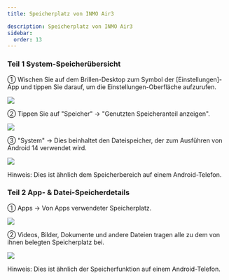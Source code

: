 ```yaml
---
title: Speicherplatz von INMO Air3

description: Speicherplatz von INMO Air3
sidebar:
  order: 13
---
```


### Teil 1 System-Speicherübersicht

① Wischen Sie auf dem Brillen-Desktop zum Symbol der \[Einstellungen]-App und tippen Sie darauf, um die Einstellungen-Oberfläche aufzurufen.

![](public/images/air3/de/storage-space-1.png)

② Tippen Sie auf "Speicher" → "Genutzten Speicheranteil anzeigen".

![](public/images/air3/de/storage-space-2.png)

③ "System" → Dies beinhaltet den Dateispeicher, der zum Ausführen von Android 14 verwendet wird.

![](public/images/air3/de/storage-space-3.png)

Hinweis: Dies ist ähnlich dem Speicherbereich auf einem Android-Telefon.

### Teil 2 App- & Datei-Speicherdetails

① Apps → Von Apps verwendeter Speicherplatz.

![](public/images/air3/de/storage-space-4.png)

② Videos, Bilder, Dokumente und andere Dateien tragen alle zu dem von ihnen belegten Speicherplatz bei.

![](public/images/air3/de/storage-space-5.png)

Hinweis: Dies ist ähnlich der Speicherfunktion auf einem Android-Telefon.